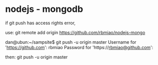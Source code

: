 # nodejs - mongodb


if git push has access rights error,

use: git remote add origin https://github.com/rbmiao/nodejs-mongo

dan@ubun:~/sampsite$ git push -u origin master
Username for 'https://github.com': rbmiao
Password for 'https://rbmiao@github.com':


then: git push -u origin master
